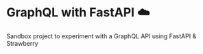 # GraphQL with FastAPI ☁️
Sandbox project to experiment with a GraphQL API using FastAPI &amp; Strawberry
